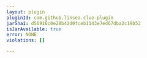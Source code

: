 ```yaml
---
layout: plugin
pluginId: com.github.linsea.clue-plugin
jarSha1: d56916c0e28b42d0fceb1143e7ed67dba2c19b52
isJarAvailable: true
error: NONE
violations: []

---
```

